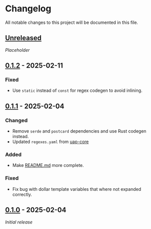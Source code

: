 # Changelog

All notable changes to this project will be documented in this file.

## [Unreleased]

_Placeholder_

## [0.1.2] - 2025-02-11

### Fixed

-   Use `static` instead of `const` for regex codegen to avoid inlining.

## [0.1.1] - 2025-02-04

### Changed

-   Remove `serde` and `postcard` dependencies and use Rust codegen instead.
-   Updated `regexes.yaml` from [uap-core](https://github.com/ua-parser/uap-core/blob/master/regexes.yaml)

### Added

-   Make [README.md](README.md) more complete.

### Fixed

-   Fix bug with dollar template variables that where not expanded correctly.

## [0.1.0] - 2025-02-04

_Initial release_

[Unreleased]: https://github.com/bplaat/crates/compare/simple-useragent%2Fv0.1.2...HEAD
[0.1.2]: https://github.com/bplaat/crates/releases/tag/simple-useragent%2Fv0.1.2
[0.1.1]: https://github.com/bplaat/crates/releases/tag/simple-useragent%2Fv0.1.1
[0.1.0]: https://github.com/bplaat/crates/releases/tag/simple-useragent%2Fv0.1.0
